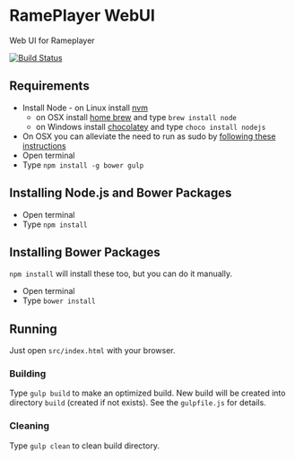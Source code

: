 # RamePlayer WebUI
Web UI for Rameplayer

[![Build Status](https://travis-ci.org/rameplayerorg/rameplayer-webui.svg?branch=master)](https://travis-ci.org/rameplayerorg/rameplayer-webui)

## Requirements

- Install Node
        - on Linux install [nvm](https://github.com/creationix/nvm)
	- on OSX install [home brew](http://brew.sh/) and type `brew install node`
	- on Windows install [chocolatey](https://chocolatey.org/) and type `choco install nodejs`
- On OSX you can alleviate the need to run as sudo by [following these instructions](https://github.com/sindresorhus/guides/blob/master/npm-global-without-sudo.md)
- Open terminal
- Type `npm install -g bower gulp`

## Installing Node.js and Bower Packages
- Open terminal
- Type `npm install`

## Installing Bower Packages
`npm install` will install these too, but you can do it manually.
- Open terminal
- Type `bower install`

## Running

Just open `src/index.html` with your browser.

### Building

Type `gulp build` to make an optimized build. New build will be created into directory `build` (created if not exists). See the `gulpfile.js` for details.

### Cleaning

Type `gulp clean` to clean build directory.
